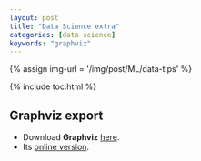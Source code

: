 ```yaml
---
layout: post
title: "Data Science extra"
categories: [data science]
keywords: "graphviz"
---
```


{% assign img-url = '/img/post/ML/data-tips' %}

{% include toc.html %}

## Graphviz export

- Download **Graphviz** [here](https://graphviz.gitlab.io/download/). 
- Its [online version](http://webgraphviz.com/).
